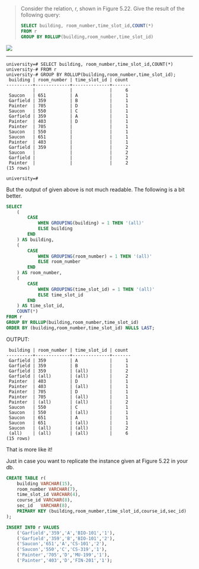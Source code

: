 > Consider the relation, r, shown in Figure 5.22. Give the result of the
> following query: 
> ```sql
> SELECT building, room_number,time_slot_id,COUNT(*)
> FROM r
> GROUP BY ROLLUP(building,room_number,time_slot_id)
> ```
<img src="../Figure_5.22.png" />

--------------------------------

```
university=# SELECT building, room_number,time_slot_id,COUNT(*)
university-# FROM r
university-# GROUP BY ROLLUP(building,room_number,time_slot_id);
 building | room_number | time_slot_id | count 
----------+-------------+--------------+-------
          |             |              |     6
 Saucon   | 651         | A            |     1
 Garfield | 359         | B            |     1
 Painter  | 705         | D            |     1
 Saucon   | 550         | C            |     1
 Garfield | 359         | A            |     1
 Painter  | 403         | D            |     1
 Painter  | 705         |              |     1
 Saucon   | 550         |              |     1
 Saucon   | 651         |              |     1
 Painter  | 403         |              |     1
 Garfield | 359         |              |     2
 Saucon   |             |              |     2
 Garfield |             |              |     2
 Painter  |             |              |     2
(15 rows)

university=# 
```

But the output of given above is not much readable. The following is a bit better.

```sql
SELECT 
    (
        CASE 
            WHEN GROUPING(building) = 1 THEN '(all)'
            ELSE building
        END
    ) AS building, 
    (
        CASE 
            WHEN GROUPING(room_number) = 1 THEN '(all)'
            ELSE room_number
        END
    ) AS room_number, 
    (
        CASE 
            WHEN GROUPING(time_slot_id) = 1 THEN '(all)'
            ELSE time_slot_id
        END
    ) AS time_slot_id, 
    COUNT(*)
FROM r
GROUP BY ROLLUP(building,room_number,time_slot_id)
ORDER BY (building,room_number,time_slot_id) NULLS LAST;
```

OUTPUT: 

```
 building | room_number | time_slot_id | count 
----------+-------------+--------------+-------
 Garfield | 359         | A            |     1
 Garfield | 359         | B            |     1
 Garfield | 359         | (all)        |     2
 Garfield | (all)       | (all)        |     2
 Painter  | 403         | D            |     1
 Painter  | 403         | (all)        |     1
 Painter  | 705         | D            |     1
 Painter  | 705         | (all)        |     1
 Painter  | (all)       | (all)        |     2
 Saucon   | 550         | C            |     1
 Saucon   | 550         | (all)        |     1
 Saucon   | 651         | A            |     1
 Saucon   | 651         | (all)        |     1
 Saucon   | (all)       | (all)        |     2
 (all)    | (all)       | (all)        |     6
(15 rows)
```
That is more like it!



Just in case you want to replicate the instance given at Figure 5.22 in your db.

```sql
CREATE TABLE r(
    building VARCHAR(15),
    room_number VARCHAR(7),
    time_slot_id VARCHAR(4),
    course_id VARCHAR(8),
    sec_id   VARCHAR(8),
    PRIMARY KEY (building,room_number,time_slot_id,course_id,sec_id)
);

INSERT INTO r VALUES 
    ('Garfield','359','A','BIO-101','1'),
    ('Garfield','359','B','BIO-101','2'),
    ('Saucon','651','A','CS-101','2'),
    ('Saucon','550','C','CS-319','1'),
    ('Painter','705','D','MU-199','1'),
    ('Painter','403','D','FIN-201','1');
```